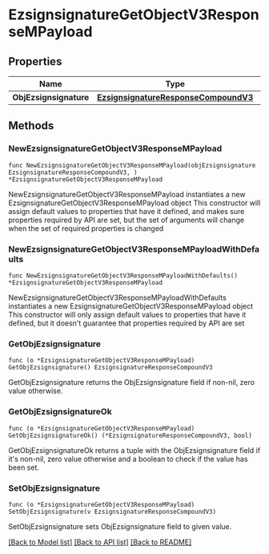 # EzsignsignatureGetObjectV3ResponseMPayload

## Properties

Name | Type | Description | Notes
------------ | ------------- | ------------- | -------------
**ObjEzsignsignature** | [**EzsignsignatureResponseCompoundV3**](EzsignsignatureResponseCompoundV3.md) |  | 

## Methods

### NewEzsignsignatureGetObjectV3ResponseMPayload

`func NewEzsignsignatureGetObjectV3ResponseMPayload(objEzsignsignature EzsignsignatureResponseCompoundV3, ) *EzsignsignatureGetObjectV3ResponseMPayload`

NewEzsignsignatureGetObjectV3ResponseMPayload instantiates a new EzsignsignatureGetObjectV3ResponseMPayload object
This constructor will assign default values to properties that have it defined,
and makes sure properties required by API are set, but the set of arguments
will change when the set of required properties is changed

### NewEzsignsignatureGetObjectV3ResponseMPayloadWithDefaults

`func NewEzsignsignatureGetObjectV3ResponseMPayloadWithDefaults() *EzsignsignatureGetObjectV3ResponseMPayload`

NewEzsignsignatureGetObjectV3ResponseMPayloadWithDefaults instantiates a new EzsignsignatureGetObjectV3ResponseMPayload object
This constructor will only assign default values to properties that have it defined,
but it doesn't guarantee that properties required by API are set

### GetObjEzsignsignature

`func (o *EzsignsignatureGetObjectV3ResponseMPayload) GetObjEzsignsignature() EzsignsignatureResponseCompoundV3`

GetObjEzsignsignature returns the ObjEzsignsignature field if non-nil, zero value otherwise.

### GetObjEzsignsignatureOk

`func (o *EzsignsignatureGetObjectV3ResponseMPayload) GetObjEzsignsignatureOk() (*EzsignsignatureResponseCompoundV3, bool)`

GetObjEzsignsignatureOk returns a tuple with the ObjEzsignsignature field if it's non-nil, zero value otherwise
and a boolean to check if the value has been set.

### SetObjEzsignsignature

`func (o *EzsignsignatureGetObjectV3ResponseMPayload) SetObjEzsignsignature(v EzsignsignatureResponseCompoundV3)`

SetObjEzsignsignature sets ObjEzsignsignature field to given value.



[[Back to Model list]](../README.md#documentation-for-models) [[Back to API list]](../README.md#documentation-for-api-endpoints) [[Back to README]](../README.md)


